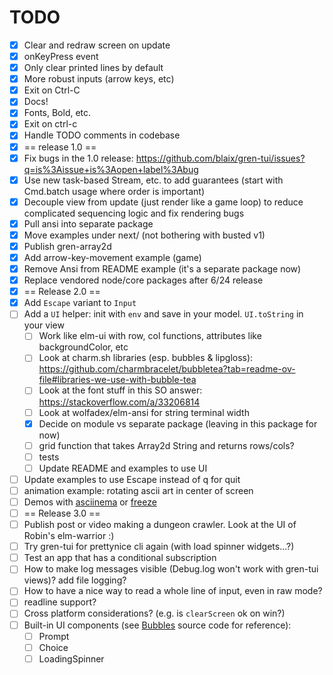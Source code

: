 # TODO
 
* [X] Clear and redraw screen on update
* [X] onKeyPress event
* [X] Only clear printed lines by default
* [X] More robust inputs (arrow keys, etc)
* [X] Exit on Ctrl-C
* [X] Docs!
* [X] Fonts, Bold, etc.
* [X] Exit on ctrl-c
* [X] Handle TODO comments in codebase
* [X] == release 1.0 ==
* [X] Fix bugs in the 1.0 release: https://github.com/blaix/gren-tui/issues?q=is%3Aissue+is%3Aopen+label%3Abug
* [X] Use new task-based Stream, etc. to add guarantees (start with Cmd.batch usage where order is important)
* [X] Decouple view from update (just render like a game loop) to reduce complicated sequencing logic and fix rendering bugs
* [X] Pull ansi into separate package
* [X] Move examples under next/ (not bothering with busted v1)
* [X] Publish gren-array2d
* [X] Add arrow-key-movement example (game)
* [X] Remove Ansi from README example (it's a separate package now)
* [X] Replace vendored node/core packages after 6/24 release
* [X] == Release 2.0 ==
* [X] Add `Escape` variant to `Input`
* [ ] Add a `UI` helper: init with `env` and save in your model. `UI.toString` in your view
    * [ ] Work like elm-ui with row, col functions, attributes like backgroundColor, etc
    * [ ] Look at charm.sh libraries (esp. bubbles & lipgloss): https://github.com/charmbracelet/bubbletea?tab=readme-ov-file#libraries-we-use-with-bubble-tea
    * [ ] Look at the font stuff in this SO answer: https://stackoverflow.com/a/33206814
    * [ ] Look at wolfadex/elm-ansi for string terminal width
    * [X] Decide on module vs separate package (leaving in this package for now)
    * [ ] grid function that takes Array2d String and returns rows/cols?
    * [ ] tests
    * [ ] Update README and examples to use UI
* [ ] Update examples to use Escape instead of q for quit
* [ ] animation example: rotating ascii art in center of screen
* [ ] Demos with [asciinema][2] or [freeze][3]
* [ ] == Release 3.0 ==
* [ ] Publish post or video making a dungeon crawler. Look at the UI of Robin's elm-warrior :)
* [ ] Try gren-tui for prettynice cli again (with load spinner widgets...?)
* [ ] Test an app that has a conditional subscription
* [ ] How to make log messages visible (Debug.log won't work with gren-tui views)? add file logging?
* [ ] How to have a nice way to read a whole line of input, even in raw mode?
* [ ] readline support?
* [ ] Cross platform considerations? (e.g. is `clearScreen` ok on win?)
* [ ] Built-in UI components (see [Bubbles][1] source code for reference):
    * [ ] Prompt
    * [ ] Choice
    * [ ] LoadingSpinner

[1]: https://github.com/charmbracelet/bubbles
[2]: https://docs.asciinema.org/getting-started/
[3]: https://github.com/charmbracelet/freeze
